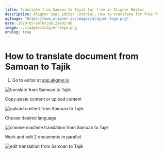 ```yaml
---
title: Translate from Samoan to Tajik for free in Aligner Editor
description: Aligner Dual Editor Tutorial. How to translate for free from Samoan to Tajik. Aligner is multilingual document management platform. 
ogImage: "https://www.aligner.io/images/aligner-logo.png"
date: 2020-05-06T07:09:21+03:00
image: ../images/aligner-logo.png
onBlog: true
---
```


# How to translate document from Samoan to Tajik

1. Go to editor at [app.aligner.io](https://app.aligner.io "Aligner App web page")

![translate from Samoan to Tajik](../aligner-blank-editor.png "translate from Samoan to Tajik")

Copy-paste content or upload content

![upload content from Samoan to Tajik](../aligner-uploaded-document.png "upload content from Samoan to Tajik")

Choose desired language

![choose machine translation from Samoan to Tajik](../aligner-language-dropdown.png "choose machine translation from Samoan to Tajik")

Work and edit 2 documents in parallel

![edit translation from Samoan to Tajik](../aligner-double-sitded-editor.png "edit translation from Samoan to Tajik")

